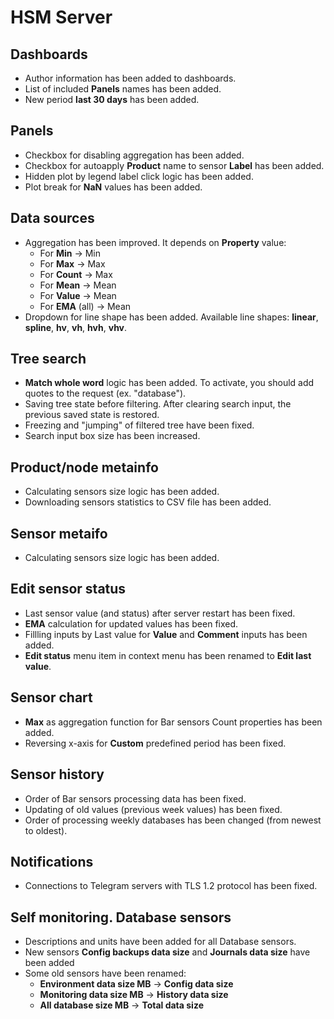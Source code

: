 # HSM Server

## Dashboards
* Author information has been added to dashboards.
* List of included **Panels** names has been added.
* New period **last 30 days** has been added.

## Panels
* Checkbox for disabling aggregation has been added.
* Checkbox for autoapply **Product** name to sensor **Label** has been added.
* Hidden plot by legend label click logic has been added.
* Plot break for **NaN** values has been added.

## Data sources
* Aggregation has been improved. It depends on **Property** value:
   * For **Min** -> Min
   * For **Max** -> Max
   * For **Count** -> Max
   * For **Mean** -> Mean
   * For **Value** -> Mean
   * For **EMA** (all) -> Mean
* Dropdown for line shape has been added. Available line shapes: **linear**, **spline**, **hv**, **vh**, **hvh**, **vhv**.

## Tree search
* **Match whole word** logic has been added. To activate, you should add quotes to the request (ex. "database").
* Saving tree state before filtering. After clearing search input, the previous saved state is restored.
* Freezing and "jumping" of filtered tree have been fixed.
* Search input box size has been increased.

## Product/node metainfo
* Calculating sensors size logic has been added.
* Downloading sensors statistics to CSV file has been added.

## Sensor metaifo
* Calculating sensors size logic has been added.

## Edit sensor status
* Last sensor value (and status) after server restart has been fixed.
* **EMA** calculation for updated values has been fixed.
* Fillling inputs by Last value for **Value** and **Comment** inputs has been added.
* **Edit status** menu item in context menu has been renamed to **Edit last value**.

## Sensor chart
* **Max** as aggregation function for Bar sensors Count properties has been added.
* Reversing x-axis for **Custom** predefined period has been fixed.

## Sensor history
* Order of Bar sensors processing data has been fixed.
* Updating of old values (previous week values) has been fixed.
* Order of processing weekly databases has been changed (from newest to oldest).

## Notifications
* Connections to Telegram servers with TLS 1.2 protocol has been fixed.

## Self monitoring. Database sensors
* Descriptions and units have been added for all Database sensors.
* New sensors **Config backups data size** and **Journals data size** have been added
* Some old sensors have been renamed:
    * **Environment data size MB** -> **Config data size**
    * **Monitoring data size MB** -> **History data size**
    * **All database size MB** -> **Total data size**